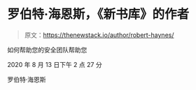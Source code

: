 # 罗伯特·海恩斯，《新书库》的作者

> 原文：<https://thenewstack.io/author/robert-haynes/>

如何帮助您的安全团队帮助您

2020 年 8 月 13 日下午 2 点 27 分

罗伯特·海恩斯